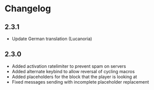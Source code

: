 # Changelog

## 2.3.1

- Update German translation (Lucanoria)

## 2.3.0

- Added activation ratelimiter to prevent spam on servers 
- Added alternate keybind to allow reversal of cycling macros 
- Added placeholders for the block that the player is looking at 
- Fixed messages sending with incomplete placeholder replacement

